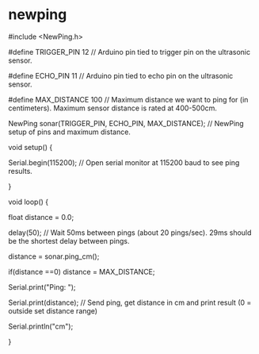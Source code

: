 # newping
#include <NewPing.h>

#define TRIGGER_PIN  12  // Arduino pin tied to trigger pin on the ultrasonic sensor.

#define ECHO_PIN     11  // Arduino pin tied to echo pin on the ultrasonic sensor.

#define MAX_DISTANCE 100 // Maximum distance we want to ping for (in centimeters). Maximum sensor distance is rated at 400-500cm.

NewPing sonar(TRIGGER_PIN, ECHO_PIN, MAX_DISTANCE); // NewPing setup of pins and maximum distance.

void setup() {

  Serial.begin(115200); // Open serial monitor at 115200 baud to see ping results.

}

void loop() {

  float distance = 0.0;
 
 delay(50);                     // Wait 50ms between pings (about 20 pings/sec). 29ms should be the shortest delay between pings.
 
  distance = sonar.ping_cm();
  
  if(distance ==0) distance = MAX_DISTANCE;
  
  Serial.print("Ping: ");
  
  Serial.print(distance); // Send ping, get distance in cm and print result (0 = outside set distance range)
  
  Serial.println("cm");

}





